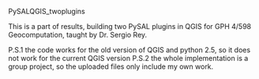 PySALQGIS_twoplugins

This is a part of results, building two PySAL plugins in QGIS for GPH 4/598 Geocomputation, taught by Dr. Sergio Rey. 

P.S.1 the code works for the old version of QGIS and python 2.5, so it does not work for the current QGIS version
P.S.2 the whole implementation is a group project, so the uploaded files only include my own work.  
